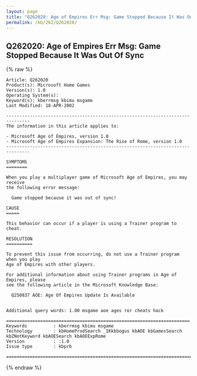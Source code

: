```yaml
---
layout: page
title: "Q262020: Age of Empires Err Msg: Game Stopped Because It Was Out Of Sync"
permalink: /kb/262/Q262020/
---
```


## Q262020: Age of Empires Err Msg: Game Stopped Because It Was Out Of Sync

{% raw %}

	Article: Q262020
	Product(s): Microsoft Home Games
	Version(s): 1.0
	Operating System(s): 
	Keyword(s): kberrmsg kbimu msgame
	Last Modified: 18-APR-2002
	
	-------------------------------------------------------------------------------
	The information in this article applies to:
	
	- Microsoft Age of Empires, version 1.0 
	- Microsoft Age of Empires Expansion: The Rise of Rome, version 1.0 
	-------------------------------------------------------------------------------
	
	SYMPTOMS
	========
	
	When you play a multiplayer game of Microsoft Age of Empires, you may receive
	the following error message:
	
	  Game stopped because it was out of sync!
	
	CAUSE
	=====
	
	This behavior can occur if a player is using a Trainer program to cheat.
	
	RESOLUTION
	==========
	
	To prevent this issue from occurring, do not use a Trainer program when you play
	Age of Empires with other players.
	
	For additional information about using Trainer programs in Age of Empires, please
	see the following article in the Microsoft Knowledge Base:
	
	  Q250837 AOE: Age Of Empires Update Is Available
	
	
	Additional query words: 1.00 msgame aoe ages ror cheats hack
	
	======================================================================
	Keywords          : kberrmsg kbimu msgame 
	Technology        : kbHomeProdSearch _IKkbbogus kbAOE kbGamesSearch kbZNotKeyword kbAOESearch kbAOEExpRome
	Version           : :1.0
	Issue type        : kbprb
	
	=============================================================================
	

{% endraw %}
